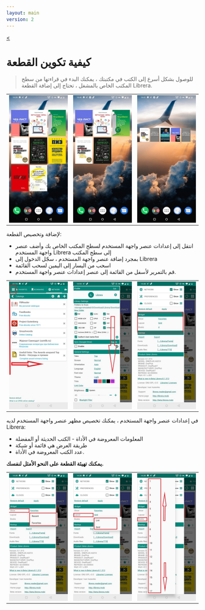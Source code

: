 ```yaml
---
layout: main
version: 2
---
```

[<](/wiki/faq/ar)
# كيفية تكوين القطعة

> للوصول بشكل أسرع إلى الكتب في مكتبتك ، يمكنك البدء في قراءتها من سطح المكتب الخاص بالمشغل ،
تحتاج إلى إضافة القطعة Librera.


||||
|-|-|-|
|![](6.jpg)|![](9.jpg)|![](10.jpg)|


لإضافة وتخصيص القطعة:

* انتقل إلى إعدادات عنصر واجهة المستخدم لسطح المكتب الخاص بك وأضف عنصر واجهة المستخدم Librera إلى سطح المكتب
* بمجرد إضافة عنصر واجهة المستخدم ، سجّل الدخول إلى Librera
* اسحب من اليسار إلى اليمين لسحب القائمة
* قم بالتمرير لأسفل من القائمة إلى عنصر إعدادات عنصر واجهة المستخدم.

||||
|-|-|-|
|![](20.jpg)|![](21.jpg)|![](22.jpg)|

في إعدادات عنصر واجهة المستخدم ، يمكنك تخصيص مظهر عنصر واجهة المستخدم لديه Librera:

* المعلومات المعروضة في الأداة - الكتب الحديثة أو المفضلة
* طريقة العرض هي قائمة أو شبكة
* عدد الكتب المعروضة في الأداة.

**يمكنك تهيئة القطعة على النحو الأمثل لنفسك.**

||||
|-|-|-|
|![](2.jpg)|![](3.jpg)|![](4.jpg)|


